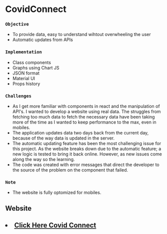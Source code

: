 # CovidConnect
 
### `Objective`
<ul>
 <li>To provide data, easy to understand wihtout overwheeling the user</li>
<li>Automatic updates from APIs</li>
</ul>

### `Implementation`
<ul>
    <li>Class components</li>
   <li>Graphs using Chart JS</li>
   <li>JSON format</li>
    <li>Material UI</li>
    <li>Props history</li>
    
</ul>
 

### `Challenges`
<ul>
    <li>As I get more familiar with components in react and the manipulation of API's. I wanted to develop a website using real data. The struggles from fetching too much data to fetch the necessary data have been taking more of the time as I wanted to keep performance to the max, even in mobiles.</li>
    <li>The application updates data two days back from the current day, because of the way data is updated in the server.</li>
    <li>The automatic updating feature has been the most challenging issue for this project. As the website breaks down due to the automatic feature; a new logic is tested to bring it back online. However, as new issues come along the way so the learning.</li>
    <li>The code was created with error messages that direct the developer to the source of the problem on the component that failed.</li>

</ul>
 
 ### `Note`
 <ul>
    <li>The website is fully optomized for mobiles.</li>
</ul>


  ## Website
  <h2><li><a href="https://covid-connect-git-main.braucalderon.vercel.app/" target="_blank"> Click Here Covid Connect</a></li></h2>
  